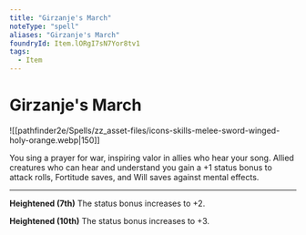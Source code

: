 ```yaml
---
title: "Girzanje's March"
noteType: "spell"
aliases: "Girzanje's March"
foundryId: Item.lORgI7sN7Yor8tv1
tags:
  - Item
---
```


# Girzanje's March
![[pathfinder2e/Spells/zz_asset-files/icons-skills-melee-sword-winged-holy-orange.webp|150]]

You sing a prayer for war, inspiring valor in allies who hear your song. Allied creatures who can hear and understand you gain a +1 status bonus to attack rolls, Fortitude saves, and Will saves against mental effects.

* * *

**Heightened (7th)** The status bonus increases to +2.

**Heightened (10th)** The status bonus increases to +3.
